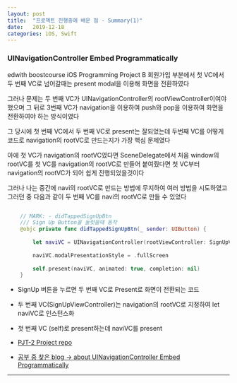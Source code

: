 ```yaml
---
layout: post
title:  "프로젝트 진행중에 배운 점 - Summary(1)"
date:   2019-12-18
categories: iOS, Swift
---
```


### UINavigationController Embed Programmatically

edwith boostcourse iOS Programming Project B 회원가입 부분에서 첫 VC에서 두 번째 VC로 넘어갈때는 present modal을 이용해 화면을 전환하였다

그러나 문제는 두 번째 VC가 UINavigationController의 rootViewController이여야 했으며 그 뒤로 3번째 VC가 navigation을 이용하여 push와 pop을 이용하여 화면을 전환하여야 하는 방식이였다

그 당시에 첫 번째 VC에서 두 번째 VC로 present는 잘되었는데 두번째 VC를 어떻게 코드로 navigation의 rootVC로 만드는지가 가장 핵심 문제였다

아에 첫 VC가 navigation의 rootVC였다면 SceneDelegate에서 처음 window의 rootVC를 첫 VC를 navigation의 rootVC로 만들어 붙여줬다면 첫 VC부터 navigation의 rootVC가 되어 쉽게 진행되었을것이다

그러나 나는 중간에 navi의 rootVC로 만드는 방법에 무지하여 여러 방법을 시도하였고 그러던 중 다음과 같이 두 번째 VC를 navi의 rootVC로 만들 수 있었다

```swift

    // MARK: - didTappedSignUpBtn
    /// Sign Up Button을 눌럿을때 동작
    @objc private func didTappedSignUpBtn(_ sender: UIButton) {
        
        let naviVC = UINavigationController(rootViewController: SignUpViewController())
        
        naviVC.modalPresentationStyle = .fullScreen
        
        self.present(naviVC, animated: true, completion: nil)
    }

```

- SignUp 버튼을 누르면 두 번째 VC로 Present로 화면이 전환되는 코드

- 두 번째 VC(SignUpViewController)는 navigation의 rootVC로 지정하여 let naviVC로 인스턴스화

- 첫 번째 VC (self)로 present하는데 naviVC를 present

- [PJT-2 Project repo](https://github.com/VincentGeranium/edwithStudy-project-3/tree/master/PJT2-SignUp)

- [공부 중 찾은 blog -> about UINavigationController Embed Programmatically](https://anum.io/2018/02/15/embed-a-uiviewcontroller-in-a-uinavigationcontroller-programmatically/)

- - -

